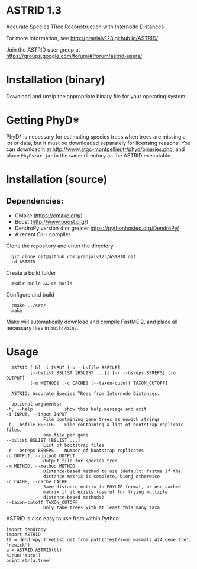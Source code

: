 # ASTRID 1.3

Accurate Species TRee Reconstruction with Internode Distances

For more information, see http://pranjalv123.github.io/ASTRID/

Join the ASTRID user group at https://groups.google.com/forum/#!forum/astrid-users/

# Installation (binary)

Download and unzip the appropriate binary file for your operating system.

# Getting PhyD*

PhyD* is necessary for estimating species trees when trees are missing
a lot of data, but it must be downloaded separately for licensing
reasons. You can download it at
http://www.atgc-montpellier.fr/phyd/binaries.php, and place
`PhyDstar.jar` in the same directory as the ASTRID executable.


# Installation (source)

## Dependencies:
   - CMake (https://cmake.org/)
   - Boost (http://www.boost.org/)
   - DendroPy version 4 or greater https://pythonhosted.org/DendroPy/
   - A recent C++ compiler
   
Clone the repository and enter the directory.

      git clone git@github.com:pranjalv123/ASTRID.git
      cd ASTRID

Create a build folder

      mkdir build && cd build

Configure and build

      cmake ../src/
      make

Make will automatically download and compile FastME 2, and place all
necessary files in `build/bin/`.


# Usage
      ASTRID [-h] -i INPUT [-b --bsfile BSFILE]
             [--bslist BSLIST [BSLIST ...]] [-r --bsreps BSREPS] [-o OUTPUT]
             [-m METHOD] [-c CACHE] [--taxon-cutoff TAXON_CUTOFF]

      ASTRID: Accurate Species TRees from Internode Distances.

      optional arguments:
	-h, --help            show this help message and exit
	-i INPUT, --input INPUT
			      File containing gene trees as newick strings
	-b --bsfile BSFILE    File containing a list of bootstrap replicate files,
			      one file per gene
	--bslist BSLIST [BSLIST ...]
			      List of bootstrap files
	-r --bsreps BSREPS    Number of bootstrap replicates
	-o OUTPUT, --output OUTPUT
			      Output file for species tree
	-m METHOD, --method METHOD
			      Distance-based method to use (default: fastme if the
			      distance matrix is complete, bionj otherwise
	-c CACHE, --cache CACHE
			      Save distance matrix in PHYLIP format, or use cached
			      matrix if it exists (useful for trying multiple
			      distance-based methods)
	--taxon-cutoff TAXON_CUTOFF
			      Only take trees with at least this many taxa

ASTRID is also easy to use from within Python:

    import dendropy
    import ASTRID
    tl = dendropy.TreeList.get_from_path('test/song_mammals.424.gene.tre', 'newick')
    a = ASTRID.ASTRID(tl)
    a.run('auto')
    print str(a.tree)
    
    
